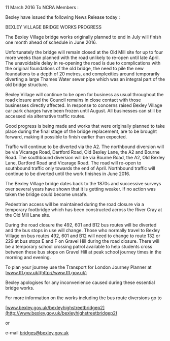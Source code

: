 11 March 2016 To NCRA Members :

Bexley have issued the following News Release today :

BEXLEY VILLAGE BRIDGE WORKS PROGRESS

The Bexley Village bridge works originally planned to end in July will finish one month ahead of schedule in June 2016.

Unfortunately the bridge will remain closed at the Old Mill site for up to four more weeks than planned with the road unlikely to re-open until late April. The unavoidable delay in re-opening the road is due to complications with the original foundations of the old bridge, the need to pile the new foundations to a depth of 20 metres, and complexities around temporarily diverting a large Thames Water sewer pipe which was an integral part of the old bridge structure.

Bexley Village will continue to be open for business as usual throughout the road closure and the Council remains in close contact with those businesses directly affected. In response to concerns raised Bexley Village car park charges have been frozen until August. All businesses can still be accessed via alternative traffic routes.

Good progress is being made and works that were originally planned to take place during the final stage of the bridge replacement, are to be brought forward, making it possible to finish earlier than expected.

Traffic will continue to be diverted via the A2. The northbound diversion will be via Vicarage Road, Dartford Road, Old Bexley Lane, the A2 and Bourne Road. The southbound diversion will be via Bourne Road, the A2, Old Bexley Lane, Dartford Road and Vicarage Road. The road will re-open to southbound traffic only towards the end of April. Northbound traffic will continue to be diverted until the work finishes in June 2016.

The Bexley Village bridge dates back to the 1870s and successive surveys over several years have shown that it is getting weaker. If no action was taken the bridge could become unsafe.

Pedestrian access will be maintained during the road closure via a temporary footbridge which has been constructed across the River Cray at the Old Mill Lane site.

During the road closure the 492, 601 and B12 bus routes will be diverted and the bus stops in use will change. Those who normally travel to Bexley Village on bus routes 492, 601 and B12 will need to change to route 132 or 229 at bus stops E and F on Gravel Hill during the road closure. There will be a temporary school crossing patrol available to help students cross between these bus stops on Gravel Hill at peak school journey times in the morning and evening.

To plan your journey use the Transport for London Journey Planner at [www.tfl.gov.uk](http://www.tfl.gov.uk)

Bexley apologises for any inconvenience caused during these essential bridge works.

For more information on the works including the bus route diversions go to

[www.bexley.gov.uk/bexleyhighstreetbridgep2](http://www.bexley.gov.uk/bexleyhighstreetbridgep2)

or

e-mail bridges@bexley.gov.uk
